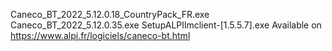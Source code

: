 Caneco_BT_2022_5.12.0.18_CountryPack_FR.exe
Caneco_BT_2022_5.12.0.35.exe
SetupALPIlmclient-[1.5.5.7].exe
Available on https://www.alpi.fr/logiciels/caneco-bt.html